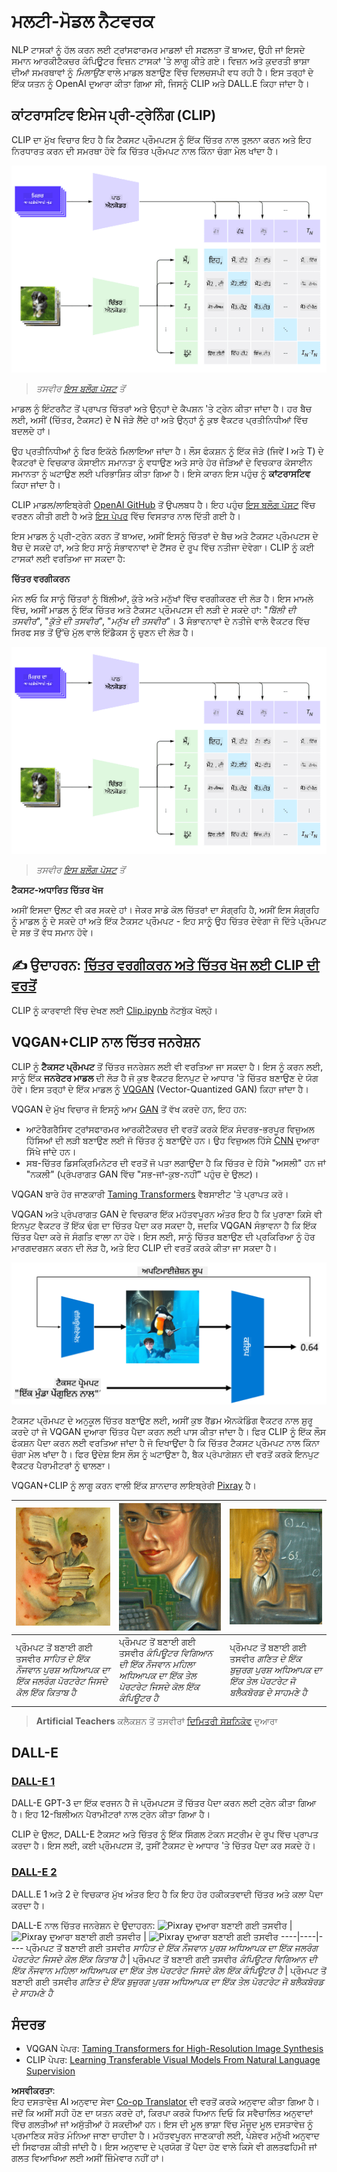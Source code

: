 <!--
CO_OP_TRANSLATOR_METADATA:
{
  "original_hash": "9c592c26aca16ca085d268c732284187",
  "translation_date": "2025-08-26T10:20:30+00:00",
  "source_file": "lessons/X-Extras/X1-MultiModal/README.md",
  "language_code": "pa"
}
-->
# ਮਲਟੀ-ਮੋਡਲ ਨੈਟਵਰਕ

NLP ਟਾਸਕਾਂ ਨੂੰ ਹੱਲ ਕਰਨ ਲਈ ਟ੍ਰਾਂਸਫਾਰਮਰ ਮਾਡਲਾਂ ਦੀ ਸਫਲਤਾ ਤੋਂ ਬਾਅਦ, ਉਹੀ ਜਾਂ ਇਸਦੇ ਸਮਾਨ ਆਰਕੀਟੈਕਚਰ ਕੰਪਿਊਟਰ ਵਿਜ਼ਨ ਟਾਸਕਾਂ 'ਤੇ ਲਾਗੂ ਕੀਤੇ ਗਏ। ਵਿਜ਼ਨ ਅਤੇ ਕੁਦਰਤੀ ਭਾਸ਼ਾ ਦੀਆਂ ਸਮਰਥਾਵਾਂ ਨੂੰ *ਮਿਲਾਉਣ* ਵਾਲੇ ਮਾਡਲ ਬਣਾਉਣ ਵਿੱਚ ਦਿਲਚਸਪੀ ਵਧ ਰਹੀ ਹੈ। ਇਸ ਤਰ੍ਹਾਂ ਦੇ ਇੱਕ ਯਤਨ ਨੂੰ OpenAI ਦੁਆਰਾ ਕੀਤਾ ਗਿਆ ਸੀ, ਜਿਸਨੂੰ CLIP ਅਤੇ DALL.E ਕਿਹਾ ਜਾਂਦਾ ਹੈ।

## ਕਾਂਟਰਾਸਟਿਵ ਇਮੇਜ ਪ੍ਰੀ-ਟ੍ਰੇਨਿੰਗ (CLIP)

CLIP ਦਾ ਮੁੱਖ ਵਿਚਾਰ ਇਹ ਹੈ ਕਿ ਟੈਕਸਟ ਪ੍ਰੌਮਪਟਸ ਨੂੰ ਇੱਕ ਚਿੱਤਰ ਨਾਲ ਤੁਲਨਾ ਕਰਨ ਅਤੇ ਇਹ ਨਿਰਧਾਰਤ ਕਰਨ ਦੀ ਸਮਰਥਾ ਹੋਵੇ ਕਿ ਚਿੱਤਰ ਪ੍ਰੌਮਪਟ ਨਾਲ ਕਿੰਨਾ ਚੰਗਾ ਮੇਲ ਖਾਂਦਾ ਹੈ।

![CLIP ਆਰਕੀਟੈਕਚਰ](../../../../../translated_images/clip-arch.b3dbf20b4e8ed8be1c38e2bc6100fd3cc257c33cda4692b301be91f791b13ea7.pa.png)

> *ਤਸਵੀਰ [ਇਸ ਬਲੌਗ ਪੋਸਟ](https://openai.com/blog/clip/) ਤੋਂ*

ਮਾਡਲ ਨੂੰ ਇੰਟਰਨੈਟ ਤੋਂ ਪ੍ਰਾਪਤ ਚਿੱਤਰਾਂ ਅਤੇ ਉਨ੍ਹਾਂ ਦੇ ਕੈਪਸ਼ਨ 'ਤੇ ਟ੍ਰੇਨ ਕੀਤਾ ਜਾਂਦਾ ਹੈ। ਹਰ ਬੈਚ ਲਈ, ਅਸੀਂ (ਚਿੱਤਰ, ਟੈਕਸਟ) ਦੇ N ਜੋੜੇ ਲੈਂਦੇ ਹਾਂ ਅਤੇ ਉਨ੍ਹਾਂ ਨੂੰ ਕੁਝ ਵੈਕਟਰ ਪ੍ਰਤੀਨਿਧੀਆਂ ਵਿੱਚ ਬਦਲਦੇ ਹਾਂ। 

ਉਹ ਪ੍ਰਤੀਨਿਧੀਆਂ ਨੂੰ ਫਿਰ ਇਕੱਠੇ ਮਿਲਾਇਆ ਜਾਂਦਾ ਹੈ। ਲੌਸ ਫੰਕਸ਼ਨ ਨੂੰ ਇੱਕ ਜੋੜੇ (ਜਿਵੇਂ I ਅਤੇ T) ਦੇ ਵੈਕਟਰਾਂ ਦੇ ਵਿਚਕਾਰ ਕੋਸਾਈਨ ਸਮਾਨਤਾ ਨੂੰ ਵਧਾਉਣ ਅਤੇ ਸਾਰੇ ਹੋਰ ਜੋੜਿਆਂ ਦੇ ਵਿਚਕਾਰ ਕੋਸਾਈਨ ਸਮਾਨਤਾ ਨੂੰ ਘਟਾਉਣ ਲਈ ਪਰਿਭਾਸ਼ਿਤ ਕੀਤਾ ਗਿਆ ਹੈ। ਇਸੇ ਕਾਰਨ ਇਸ ਪਹੁੰਚ ਨੂੰ **ਕਾਂਟਰਾਸਟਿਵ** ਕਿਹਾ ਜਾਂਦਾ ਹੈ।

CLIP ਮਾਡਲ/ਲਾਇਬ੍ਰੇਰੀ [OpenAI GitHub](https://github.com/openai/CLIP) ਤੋਂ ਉਪਲਬਧ ਹੈ। ਇਹ ਪਹੁੰਚ [ਇਸ ਬਲੌਗ ਪੋਸਟ](https://openai.com/blog/clip/) ਵਿੱਚ ਵਰਣਨ ਕੀਤੀ ਗਈ ਹੈ ਅਤੇ [ਇਸ ਪੇਪਰ](https://arxiv.org/pdf/2103.00020.pdf) ਵਿੱਚ ਵਿਸਤਾਰ ਨਾਲ ਦਿੱਤੀ ਗਈ ਹੈ।

ਇਸ ਮਾਡਲ ਨੂੰ ਪ੍ਰੀ-ਟ੍ਰੇਨ ਕਰਨ ਤੋਂ ਬਾਅਦ, ਅਸੀਂ ਇਸਨੂੰ ਚਿੱਤਰਾਂ ਦੇ ਬੈਚ ਅਤੇ ਟੈਕਸਟ ਪ੍ਰੌਮਪਟਸ ਦੇ ਬੈਚ ਦੇ ਸਕਦੇ ਹਾਂ, ਅਤੇ ਇਹ ਸਾਨੂੰ ਸੰਭਾਵਨਾਵਾਂ ਦੇ ਟੈਂਸਰ ਦੇ ਰੂਪ ਵਿੱਚ ਨਤੀਜਾ ਦੇਵੇਗਾ। CLIP ਨੂੰ ਕਈ ਟਾਸਕਾਂ ਲਈ ਵਰਤਿਆ ਜਾ ਸਕਦਾ ਹੈ:

**ਚਿੱਤਰ ਵਰਗੀਕਰਨ**

ਮੰਨ ਲਓ ਕਿ ਸਾਨੂੰ ਚਿੱਤਰਾਂ ਨੂੰ ਬਿੱਲੀਆਂ, ਕੁੱਤੇ ਅਤੇ ਮਨੁੱਖਾਂ ਵਿੱਚ ਵਰਗੀਕਰਣ ਦੀ ਲੋੜ ਹੈ। ਇਸ ਮਾਮਲੇ ਵਿੱਚ, ਅਸੀਂ ਮਾਡਲ ਨੂੰ ਇੱਕ ਚਿੱਤਰ ਅਤੇ ਟੈਕਸਟ ਪ੍ਰੌਮਪਟਸ ਦੀ ਲੜੀ ਦੇ ਸਕਦੇ ਹਾਂ: "*ਬਿੱਲੀ ਦੀ ਤਸਵੀਰ*", "*ਕੁੱਤੇ ਦੀ ਤਸਵੀਰ*", "*ਮਨੁੱਖ ਦੀ ਤਸਵੀਰ*"। 3 ਸੰਭਾਵਨਾਵਾਂ ਦੇ ਨਤੀਜੇ ਵਾਲੇ ਵੈਕਟਰ ਵਿੱਚ ਸਿਰਫ ਸਭ ਤੋਂ ਉੱਚੇ ਮੁੱਲ ਵਾਲੇ ਇੰਡੈਕਸ ਨੂੰ ਚੁਣਨ ਦੀ ਲੋੜ ਹੈ।

![ਚਿੱਤਰ ਵਰਗੀਕਰਨ ਲਈ CLIP](../../../../../translated_images/clip-class.3af42ef0b2b19369a633df5f20ddf4f5a01d6c8ffa181e9d3a0572c19f919f72.pa.png)

> *ਤਸਵੀਰ [ਇਸ ਬਲੌਗ ਪੋਸਟ](https://openai.com/blog/clip/) ਤੋਂ*

**ਟੈਕਸਟ-ਅਧਾਰਿਤ ਚਿੱਤਰ ਖੋਜ**

ਅਸੀਂ ਇਸਦਾ ਉਲਟ ਵੀ ਕਰ ਸਕਦੇ ਹਾਂ। ਜੇਕਰ ਸਾਡੇ ਕੋਲ ਚਿੱਤਰਾਂ ਦਾ ਸੰਗ੍ਰਹਿ ਹੈ, ਅਸੀਂ ਇਸ ਸੰਗ੍ਰਹਿ ਨੂੰ ਮਾਡਲ ਨੂੰ ਦੇ ਸਕਦੇ ਹਾਂ ਅਤੇ ਇੱਕ ਟੈਕਸਟ ਪ੍ਰੌਮਪਟ - ਇਹ ਸਾਨੂੰ ਉਹ ਚਿੱਤਰ ਦੇਵੇਗਾ ਜੋ ਦਿੱਤੇ ਪ੍ਰੌਮਪਟ ਦੇ ਸਭ ਤੋਂ ਵੱਧ ਸਮਾਨ ਹੋਵੇ।

## ✍️ ਉਦਾਹਰਨ: [ਚਿੱਤਰ ਵਰਗੀਕਰਨ ਅਤੇ ਚਿੱਤਰ ਖੋਜ ਲਈ CLIP ਦੀ ਵਰਤੋਂ](../../../../../lessons/X-Extras/X1-MultiModal/Clip.ipynb)

CLIP ਨੂੰ ਕਾਰਵਾਈ ਵਿੱਚ ਦੇਖਣ ਲਈ [Clip.ipynb](../../../../../lessons/X-Extras/X1-MultiModal/Clip.ipynb) ਨੋਟਬੁੱਕ ਖੋਲ੍ਹੋ।

## VQGAN+CLIP ਨਾਲ ਚਿੱਤਰ ਜਨਰੇਸ਼ਨ

CLIP ਨੂੰ **ਟੈਕਸਟ ਪ੍ਰੌਮਪਟ** ਤੋਂ ਚਿੱਤਰ ਜਨਰੇਸ਼ਨ ਲਈ ਵੀ ਵਰਤਿਆ ਜਾ ਸਕਦਾ ਹੈ। ਇਸ ਨੂੰ ਕਰਨ ਲਈ, ਸਾਨੂੰ ਇੱਕ **ਜਨਰੇਟਰ ਮਾਡਲ** ਦੀ ਲੋੜ ਹੈ ਜੋ ਕੁਝ ਵੈਕਟਰ ਇਨਪੁਟ ਦੇ ਆਧਾਰ 'ਤੇ ਚਿੱਤਰ ਬਣਾਉਣ ਦੇ ਯੋਗ ਹੋਵੇ। ਇਸ ਤਰ੍ਹਾਂ ਦੇ ਇੱਕ ਮਾਡਲ ਨੂੰ [VQGAN](https://compvis.github.io/taming-transformers/) (Vector-Quantized GAN) ਕਿਹਾ ਜਾਂਦਾ ਹੈ।

VQGAN ਦੇ ਮੁੱਖ ਵਿਚਾਰ ਜੋ ਇਸਨੂੰ ਆਮ [GAN](../../4-ComputerVision/10-GANs/README.md) ਤੋਂ ਵੱਖ ਕਰਦੇ ਹਨ, ਇਹ ਹਨ:
* ਆਟੋਰੈਗਰੈਸਿਵ ਟ੍ਰਾਂਸਫਾਰਮਰ ਆਰਕੀਟੈਕਚਰ ਦੀ ਵਰਤੋਂ ਕਰਕੇ ਇੱਕ ਸੰਦਰਭ-ਭਰਪੂਰ ਵਿਜ਼ੁਅਲ ਹਿੱਸਿਆਂ ਦੀ ਲੜੀ ਬਣਾਉਣ ਲਈ ਜੋ ਚਿੱਤਰ ਨੂੰ ਬਣਾਉਂਦੇ ਹਨ। ਉਹ ਵਿਜ਼ੁਅਲ ਹਿੱਸੇ [CNN](../../4-ComputerVision/07-ConvNets/README.md) ਦੁਆਰਾ ਸਿੱਖੇ ਜਾਂਦੇ ਹਨ।
* ਸਬ-ਚਿੱਤਰ ਡਿਸਕ੍ਰਿਮਿਨੇਟਰ ਦੀ ਵਰਤੋਂ ਜੋ ਪਤਾ ਲਗਾਉਂਦਾ ਹੈ ਕਿ ਚਿੱਤਰ ਦੇ ਹਿੱਸੇ "ਅਸਲੀ" ਹਨ ਜਾਂ "ਨਕਲੀ" (ਪ੍ਰੰਪਰਾਗਤ GAN ਵਿੱਚ "ਸਭ-ਜਾਂ-ਕੁਝ-ਨਹੀਂ" ਪਹੁੰਚ ਦੇ ਉਲਟ)।

VQGAN ਬਾਰੇ ਹੋਰ ਜਾਣਕਾਰੀ [Taming Transformers](https://compvis.github.io/taming-transformers/) ਵੈਬਸਾਈਟ 'ਤੇ ਪ੍ਰਾਪਤ ਕਰੋ।

VQGAN ਅਤੇ ਪ੍ਰੰਪਰਾਗਤ GAN ਦੇ ਵਿਚਕਾਰ ਇੱਕ ਮਹੱਤਵਪੂਰਨ ਅੰਤਰ ਇਹ ਹੈ ਕਿ ਪੁਰਾਣਾ ਕਿਸੇ ਵੀ ਇਨਪੁਟ ਵੈਕਟਰ ਤੋਂ ਇੱਕ ਢੰਗ ਦਾ ਚਿੱਤਰ ਪੈਦਾ ਕਰ ਸਕਦਾ ਹੈ, ਜਦਕਿ VQGAN ਸੰਭਾਵਨਾ ਹੈ ਕਿ ਇੱਕ ਚਿੱਤਰ ਪੈਦਾ ਕਰੇ ਜੋ ਸੰਗਤਿ ਵਾਲਾ ਨਾ ਹੋਵੇ। ਇਸ ਲਈ, ਸਾਨੂੰ ਚਿੱਤਰ ਬਣਾਉਣ ਦੀ ਪ੍ਰਕਿਰਿਆ ਨੂੰ ਹੋਰ ਮਾਰਗਦਰਸ਼ਨ ਕਰਨ ਦੀ ਲੋੜ ਹੈ, ਅਤੇ ਇਹ CLIP ਦੀ ਵਰਤੋਂ ਕਰਕੇ ਕੀਤਾ ਜਾ ਸਕਦਾ ਹੈ।

![VQGAN+CLIP ਆਰਕੀਟੈਕਚਰ](../../../../../translated_images/vqgan.5027fe05051dfa3101950cfa930303f66e6478b9bd273e83766731796e462d9b.pa.png)

ਟੈਕਸਟ ਪ੍ਰੌਮਪਟ ਦੇ ਅਨੁਕੂਲ ਚਿੱਤਰ ਬਣਾਉਣ ਲਈ, ਅਸੀਂ ਕੁਝ ਰੈਂਡਮ ਐਨਕੋਡਿੰਗ ਵੈਕਟਰ ਨਾਲ ਸ਼ੁਰੂ ਕਰਦੇ ਹਾਂ ਜੋ VQGAN ਦੁਆਰਾ ਚਿੱਤਰ ਪੈਦਾ ਕਰਨ ਲਈ ਪਾਸ ਕੀਤਾ ਜਾਂਦਾ ਹੈ। ਫਿਰ CLIP ਨੂੰ ਇੱਕ ਲੌਸ ਫੰਕਸ਼ਨ ਪੈਦਾ ਕਰਨ ਲਈ ਵਰਤਿਆ ਜਾਂਦਾ ਹੈ ਜੋ ਦਿਖਾਉਂਦਾ ਹੈ ਕਿ ਚਿੱਤਰ ਟੈਕਸਟ ਪ੍ਰੌਮਪਟ ਨਾਲ ਕਿੰਨਾ ਚੰਗਾ ਮੇਲ ਖਾਂਦਾ ਹੈ। ਫਿਰ ਉਦੇਸ਼ ਇਸ ਲੌਸ ਨੂੰ ਘਟਾਉਣਾ ਹੈ, ਬੈਕ ਪ੍ਰੋਪਾਗੇਸ਼ਨ ਦੀ ਵਰਤੋਂ ਕਰਕੇ ਇਨਪੁਟ ਵੈਕਟਰ ਪੈਰਾਮੀਟਰਾਂ ਨੂੰ ਢਾਲਣਾ।

VQGAN+CLIP ਨੂੰ ਲਾਗੂ ਕਰਨ ਵਾਲੀ ਇੱਕ ਸ਼ਾਨਦਾਰ ਲਾਇਬ੍ਰੇਰੀ [Pixray](http://github.com/pixray/pixray) ਹੈ।

![Pixray ਦੁਆਰਾ ਬਣਾਈ ਗਈ ਤਸਵੀਰ](../../../../../translated_images/a_closeup_watercolor_portrait_of_young_male_teacher_of_literature_with_a_book.2384968e9db8a0d09dc96de938b9f95bde8a7e1c721f48f286a7795bf16d56c7.pa.png) |  ![Pixray ਦੁਆਰਾ ਬਣਾਈ ਗਈ ਤਸਵੀਰ](../../../../../translated_images/a_closeup_oil_portrait_of_young_female_teacher_of_computer_science_with_a_computer.e0b6495f210a439077e1c32cc8afdf714e634fe24dc78dc5aa45fd2f560b0ed5.pa.png) | ![Pixray ਦੁਆਰਾ ਬਣਾਈ ਗਈ ਤਸਵੀਰ](../../../../../translated_images/a_closeup_oil_portrait_of_old_male_teacher_of_math.5362e67aa7fc2683b9d36a613b364deb7454760cd39205623fc1e3938fa133c0.pa.png)
----|----|----
ਪ੍ਰੌਮਪਟ ਤੋਂ ਬਣਾਈ ਗਈ ਤਸਵੀਰ *ਸਾਹਿਤ ਦੇ ਇੱਕ ਨੌਜਵਾਨ ਪੁਰਸ਼ ਅਧਿਆਪਕ ਦਾ ਇੱਕ ਜਲਰੰਗ ਪੋਰਟਰੇਟ ਜਿਸਦੇ ਕੋਲ ਇੱਕ ਕਿਤਾਬ ਹੈ* | ਪ੍ਰੌਮਪਟ ਤੋਂ ਬਣਾਈ ਗਈ ਤਸਵੀਰ *ਕੰਪਿਊਟਰ ਵਿਗਿਆਨ ਦੀ ਇੱਕ ਨੌਜਵਾਨ ਮਹਿਲਾ ਅਧਿਆਪਕ ਦਾ ਇੱਕ ਤੇਲ ਪੋਰਟਰੇਟ ਜਿਸਦੇ ਕੋਲ ਇੱਕ ਕੰਪਿਊਟਰ ਹੈ* | ਪ੍ਰੌਮਪਟ ਤੋਂ ਬਣਾਈ ਗਈ ਤਸਵੀਰ *ਗਣਿਤ ਦੇ ਇੱਕ ਬੁਜ਼ੁਰਗ ਪੁਰਸ਼ ਅਧਿਆਪਕ ਦਾ ਇੱਕ ਤੇਲ ਪੋਰਟਰੇਟ ਜੋ ਬਲੈਕਬੋਰਡ ਦੇ ਸਾਹਮਣੇ ਹੈ*

> **Artificial Teachers** ਕਲੈਕਸ਼ਨ ਤੋਂ ਤਸਵੀਰਾਂ [ਦਿਮਿਤਰੀ ਸੋਸ਼ਨਿਕੋਵ](http://soshnikov.com) ਦੁਆਰਾ

## DALL-E
### [DALL-E 1](https://openai.com/research/dall-e)
DALL-E GPT-3 ਦਾ ਇੱਕ ਵਰਜਨ ਹੈ ਜੋ ਪ੍ਰੌਮਪਟਸ ਤੋਂ ਚਿੱਤਰ ਪੈਦਾ ਕਰਨ ਲਈ ਟ੍ਰੇਨ ਕੀਤਾ ਗਿਆ ਹੈ। ਇਹ 12-ਬਿਲੀਅਨ ਪੈਰਾਮੀਟਰਾਂ ਨਾਲ ਟ੍ਰੇਨ ਕੀਤਾ ਗਿਆ ਹੈ।

CLIP ਦੇ ਉਲਟ, DALL-E ਟੈਕਸਟ ਅਤੇ ਚਿੱਤਰ ਨੂੰ ਇੱਕ ਸਿੰਗਲ ਟੋਕਨ ਸਟ੍ਰੀਮ ਦੇ ਰੂਪ ਵਿੱਚ ਪ੍ਰਾਪਤ ਕਰਦਾ ਹੈ। ਇਸ ਲਈ, ਕਈ ਪ੍ਰੌਮਪਟਸ ਤੋਂ, ਤੁਸੀਂ ਟੈਕਸਟ ਦੇ ਆਧਾਰ 'ਤੇ ਚਿੱਤਰ ਪੈਦਾ ਕਰ ਸਕਦੇ ਹੋ।

### [DALL-E 2](https://openai.com/dall-e-2)
DALL.E 1 ਅਤੇ 2 ਦੇ ਵਿਚਕਾਰ ਮੁੱਖ ਅੰਤਰ ਇਹ ਹੈ ਕਿ ਇਹ ਹੋਰ ਹਕੀਕਤਵਾਦੀ ਚਿੱਤਰ ਅਤੇ ਕਲਾ ਪੈਦਾ ਕਰਦਾ ਹੈ।

DALL-E ਨਾਲ ਚਿੱਤਰ ਜਨਰੇਸ਼ਨ ਦੇ ਉਦਾਹਰਨ:
![Pixray ਦੁਆਰਾ ਬਣਾਈ ਗਈ ਤਸਵੀਰ](../../../../../translated_images/DALL·E%202023-06-20%2015.56.56%20-%20a%20closeup%20watercolor%20portrait%20of%20young%20male%20teacher%20of%20literature%20with%20a%20book.6c235e8271d9ed10ce985d86aeb241a58518958647973af136912116b9518fce.pa.png) |  ![Pixray ਦੁਆਰਾ ਬਣਾਈ ਗਈ ਤਸਵੀਰ](../../../../../translated_images/DALL·E%202023-06-20%2015.57.43%20-%20a%20closeup%20oil%20portrait%20of%20young%20female%20teacher%20of%20computer%20science%20with%20a%20computer.f21dc4166340b6c8b4d1cb57efd1e22127407f9b28c9ac7afe11344065369e64.pa.png) | ![Pixray ਦੁਆਰਾ ਬਣਾਈ ਗਈ ਤਸਵੀਰ](../../../../../translated_images/DALL·E%202023-06-20%2015.58.42%20-%20%20a%20closeup%20oil%20portrait%20of%20old%20male%20teacher%20of%20mathematics%20in%20front%20of%20blackboard.d331c2dfbdc3f7c46aa65c0809066f5e7ed4b49609cd259852e760df21051e4a.pa.png)
----|----|----
ਪ੍ਰੌਮਪਟ ਤੋਂ ਬਣਾਈ ਗਈ ਤਸਵੀਰ *ਸਾਹਿਤ ਦੇ ਇੱਕ ਨੌਜਵਾਨ ਪੁਰਸ਼ ਅਧਿਆਪਕ ਦਾ ਇੱਕ ਜਲਰੰਗ ਪੋਰਟਰੇਟ ਜਿਸਦੇ ਕੋਲ ਇੱਕ ਕਿਤਾਬ ਹੈ* | ਪ੍ਰੌਮਪਟ ਤੋਂ ਬਣਾਈ ਗਈ ਤਸਵੀਰ *ਕੰਪਿਊਟਰ ਵਿਗਿਆਨ ਦੀ ਇੱਕ ਨੌਜਵਾਨ ਮਹਿਲਾ ਅਧਿਆਪਕ ਦਾ ਇੱਕ ਤੇਲ ਪੋਰਟਰੇਟ ਜਿਸਦੇ ਕੋਲ ਇੱਕ ਕੰਪਿਊਟਰ ਹੈ* | ਪ੍ਰੌਮਪਟ ਤੋਂ ਬਣਾਈ ਗਈ ਤਸਵੀਰ *ਗਣਿਤ ਦੇ ਇੱਕ ਬੁਜ਼ੁਰਗ ਪੁਰਸ਼ ਅਧਿਆਪਕ ਦਾ ਇੱਕ ਤੇਲ ਪੋਰਟਰੇਟ ਜੋ ਬਲੈਕਬੋਰਡ ਦੇ ਸਾਹਮਣੇ ਹੈ*

## ਸੰਦਰਭ

* VQGAN ਪੇਪਰ: [Taming Transformers for High-Resolution Image Synthesis](https://compvis.github.io/taming-transformers/paper/paper.pdf)
* CLIP ਪੇਪਰ: [Learning Transferable Visual Models From Natural Language Supervision](https://arxiv.org/pdf/2103.00020.pdf)

**ਅਸਵੀਕਰਤਾ**:  
ਇਹ ਦਸਤਾਵੇਜ਼ AI ਅਨੁਵਾਦ ਸੇਵਾ [Co-op Translator](https://github.com/Azure/co-op-translator) ਦੀ ਵਰਤੋਂ ਕਰਕੇ ਅਨੁਵਾਦ ਕੀਤਾ ਗਿਆ ਹੈ। ਜਦੋਂ ਕਿ ਅਸੀਂ ਸਹੀ ਹੋਣ ਦਾ ਯਤਨ ਕਰਦੇ ਹਾਂ, ਕਿਰਪਾ ਕਰਕੇ ਧਿਆਨ ਦਿਓ ਕਿ ਸਵੈਚਾਲਿਤ ਅਨੁਵਾਦਾਂ ਵਿੱਚ ਗਲਤੀਆਂ ਜਾਂ ਅਸੁੱਤੀਆਂ ਹੋ ਸਕਦੀਆਂ ਹਨ। ਇਸ ਦੀ ਮੂਲ ਭਾਸ਼ਾ ਵਿੱਚ ਮੌਜੂਦ ਮੂਲ ਦਸਤਾਵੇਜ਼ ਨੂੰ ਪ੍ਰਮਾਣਿਕ ਸਰੋਤ ਮੰਨਿਆ ਜਾਣਾ ਚਾਹੀਦਾ ਹੈ। ਮਹੱਤਵਪੂਰਨ ਜਾਣਕਾਰੀ ਲਈ, ਪੇਸ਼ੇਵਰ ਮਨੁੱਖੀ ਅਨੁਵਾਦ ਦੀ ਸਿਫਾਰਸ਼ ਕੀਤੀ ਜਾਂਦੀ ਹੈ। ਇਸ ਅਨੁਵਾਦ ਦੇ ਪ੍ਰਯੋਗ ਤੋਂ ਪੈਦਾ ਹੋਣ ਵਾਲੇ ਕਿਸੇ ਵੀ ਗਲਤਫਹਿਮੀ ਜਾਂ ਗਲਤ ਵਿਆਖਿਆ ਲਈ ਅਸੀਂ ਜ਼ਿੰਮੇਵਾਰ ਨਹੀਂ ਹਾਂ।